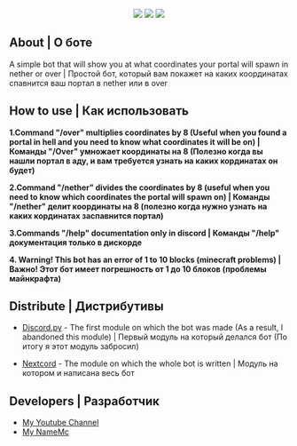 <p align="center">
   <img src="https://img.shields.io/badge/Creator-Yaso__Su-blue">
   <img src="https://img.shields.io/badge/Bot.Version-1.0-Green)">
   <img src="https://img.shields.io/badge/language-Python-Yellow)">
</p>

## About | О боте

A simple bot that will show you at what coordinates your portal will spawn in nether or over | Простой бот, который вам покажет на каких координатах спавнится ваш портал в nether или в over 

## How to use | Как использовать

____1.Command "/over" multiplies coordinates by 8 (Useful when you found a portal in hell and you need to know what coordinates it will be on) | Команды "/Over" умножает координаты на 8 (Полезно когда вы нашли портал в аду, и вам требуется узнать на каких кординатах он будет)____

____2.Сommand "/nether" divides the coordinates by 8 (useful when you need to know which coordinates the portal will spawn on) | Команды "/nether" делит координаты на 8 (полезно когда нужно узнать на каких кординатах заспавнится портал)____

____3.Commands "/help" documentation only in discord | Команды "/help" документация только в дискорде____

____4. Warning! This bot has an error of 1 to 10 blocks (minecraft problems) | Важно! Этот бот имеет погрешность от 1 до 10 блоков (проблемы майнкрафта)____

## Distribute | Дистрибутивы

- [Discord.py](https://github.com/Rapptz/discord.py) - The first module on which the bot was made (As a result, I abandoned this module) | Первый модуль на который делался бот (По итогу я этот модуль забросил)

- [Nextcord](https://github.com/nextcord/nextcord) - The module on which the whole bot is written | Модуль на котором и написана весь бот


## Developers | Разработчик

- [My Youtube Channel ](https://www.youtube.com/channel/UCuOJGWS6DD0sR1hB9GawVwg)
- [My NameMc](https://ru.namemc.com/profile/Yaso_Su.2)


